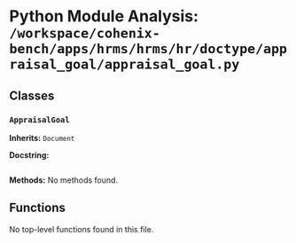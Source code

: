 # Python Module Analysis: `/workspace/cohenix-bench/apps/hrms/hrms/hr/doctype/appraisal_goal/appraisal_goal.py`

## Classes

### `AppraisalGoal`
**Inherits:** `Document`


**Docstring:**
```

```

**Methods:**
No methods found.




## Functions

No top-level functions found in this file.
